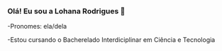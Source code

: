 ### Olá! Eu sou a Lohana Rodrigues 👋

-Pronomes: ela/dela

-Estou cursando o Bacherelado Interdiciplinar em Ciência e Tecnologia
